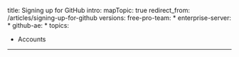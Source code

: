 
title: Signing up for GitHub
intro: 
mapTopic: true
redirect_from:
/articles/signing-up-for-github
versions:
 free-pro-team: *
  enterprise-server: *
  github-ae: *
topics:
  - Accounts
---

